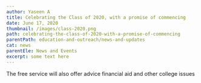 ```yaml
---
author: Yaseen A
title: Celebrating the Class of 2020, with a promise of commencing
date: June 17, 2020
thumbnail: /images/class-2020.png
path: celebrating-the-class-of-2020-with-a-promise-of-commencing
parentPath: education-and-outreach/news-and-updates
cat: news
parentEle: News and Events
excerpt: some text here
---
```

The free service will also offer advice financial aid and other college issues
